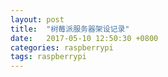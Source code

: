 ```yaml
---
layout: post
title:  "树莓派服务器架设记录"
date:   2017-05-10 12:50:30 +0800
categories: raspberrypi
tags: raspberrypi
---
```

